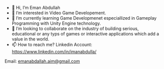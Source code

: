- 👋 Hi, I’m Eman Abdullah
- 👀 I’m interested in Video Game Developement.
- 🌱 I’m currently learning Game Developmenet especiallized in Gameplay Programming with Unity Engine technology.
- 💞️ I’m looking to collaborate on the industry of building serious, educational or any typs of games or interactive applications which add a value in the world.
- 📫 How to reach me?
Linkedin Account: https://www.linkedin.com/in/imanabdulla/

Email: emanabdallah.aim@gmail.com


<!---
imanabdulla/imanabdulla is a ✨ special ✨ repository because its `README.md` (this file) appears on your GitHub profile.
You can click the Preview link to take a look at your changes.
--->
